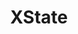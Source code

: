 ---
codehost: https://github.com/davidkpiano/xstate
logohandle: js_xstate
sort: xstate
title: XState
website: https://xstate.js.org/docs/
---
